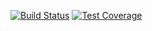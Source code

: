 [![Build Status](https://travis-ci.com/Loker1008/Test.svg?branch=master)](https://travis-ci.com/Loker1008/Test)
[![Test Coverage](https://api.codeclimate.com/v1/badges/a99a88d28ad37a79dbf6/test_coverage)](https://codeclimate.com/github/Loker1008/Test)
